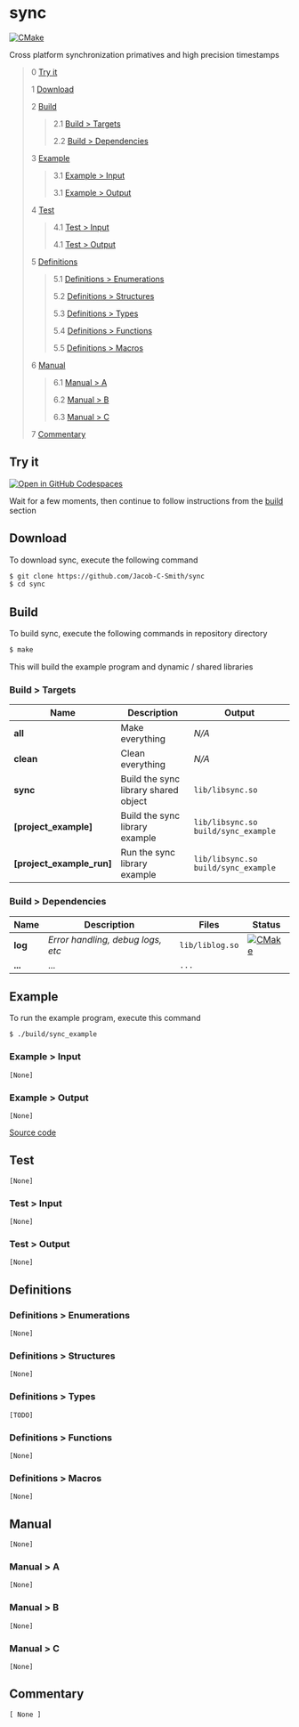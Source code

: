 # sync 
[![CMake](https://github.com/Jacob-C-Smith/sync/actions/workflows/make.yml/badge.svg)](https://github.com/Jacob-C-Smith/sync/actions/workflows/make.yml)

 Cross platform synchronization primatives and high precision timestamps

 > 0 [Try it](#try-it)
 >
 > 1 [Download](#download)
 >
 > 2 [Build](#build)
 >
 >> 2.1 [Build > Targets](#build--targets)
 >>
 >> 2.2 [Build > Dependencies](#build--dependencies)
 >
 > 3 [Example](#example)
 >
 >> 3.1 [Example > Input](#example--input)
 >>
 >> 3.1 [Example > Output](#example--output)
 >
 > 4 [Test](#test)
 >
 >> 4.1 [Test > Input](#test--input)
 >>
 >> 4.1 [Test > Output](#test--output)
 >
 > 5 [Definitions](#definitions)
 >
 >> 5.1 [Definitions > Enumerations](#definitions--enumerations)
 >>
 >> 5.2 [Definitions > Structures](#definitions--structures)
 >>
 >> 5.3 [Definitions > Types](#definitions--types)
 >>
 >> 5.4 [Definitions > Functions](#definitions--functions)
 >>
 >> 5.5 [Definitions > Macros](#definitions--macros)
 >
 > 6 [Manual](#manual)
 >
 >> 6.1 [Manual > A](#manual--a)
 >>
 >> 6.2 [Manual > B](#manual--b)
 >>
 >> 6.3 [Manual > C](#manual--c)
 >
 > 7 [Commentary](#commentary)
## Try it
[![Open in GitHub Codespaces](https://github.com/codespaces/badge.svg)](https://codespaces.new/Jacob-C-Smith/sync?quickstart=1)

Wait for a few moments, then continue to follow instructions from the [build](#build) section
 ## Download
 To download sync, execute the following command
 ```bash
 $ git clone https://github.com/Jacob-C-Smith/sync
 $ cd sync
 ```
 ## Build
 To build sync, execute the following commands in repository directory
 ```bash
 $ make
 ```

  This will build the example program and dynamic / shared libraries
 ### Build > Targets
 | Name                       | Description                               | Output                                                  |
 |----------------------------|-------------------------------------------|---------------------------------------------------------|
 | **all**                    | Make everything                           | *N/A*                                                   |
 | **clean**                  | Clean everything                          | *N/A*                                                   |
 | **sync**              | Build the sync library shared object | ```lib/libsync.so```                               |
 | **[project_example]**      | Build the sync library example       | ```lib/libsync.so``` ```build/sync_example``` |
 | **[project_example_run]**  | Run the sync library example         | ```lib/libsync.so``` ```build/sync_example``` |
 
 ### Build > Dependencies
 | Name    | Description                       | Files               | Status                                                                                                                                                 |
 |---------|-----------------------------------|---------------------|--------------------------------------------------------------------------------------------------------------------------------------------------------|
 | **log** | *Error handling, debug logs, etc* | ```lib/liblog.so``` | [![CMake](https://github.com/Jacob-C-Smith/log/actions/workflows/make.yml/badge.svg)](https://github.com/Jacob-C-Smith/log/actions/workflows/make.yml) |
 | **...** | ...                               | ```...```           |                                                                                                                                                        |

 ## Example
 To run the example program, execute this command
 ```
 $ ./build/sync_example
 ```

 ### Example > Input
 ``` [None] ```

 ### Example > Output
 ``` [None] ```

 [Source code](main.c)
 ## Test 
 ``` [None] ```
 
 ### Test > Input
 ``` [None] ```

 ### Test > Output
 ``` [None] ```
 
 ## Definitions
 ### Definitions > Enumerations 
 ``` [None] ```

 ### Definitions > Structures 
 ``` [None] ```

 ### Definitions > Types
 ``` [TODO] ```

 ### Definitions > Functions
 ``` [None] ```

 ### Definitions > Macros
 ``` [None] ```

 ## Manual
 ``` [None] ```

 ### Manual > A
 ``` [None] ```

 ### Manual > B
 ``` [None] ```

 ### Manual > C
 ``` [None] ```

## Commentary
``` [ None ] ```